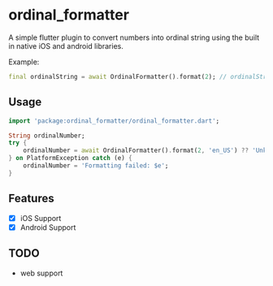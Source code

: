 # ordinal_formatter

A simple flutter plugin to convert numbers into ordinal string using the built in native iOS and android libraries.

Example:
```dart
final ordinalString = await OrdinalFormatter().format(2); // ordinalString value: '2nd'
```

## Usage
```dart
import 'package:ordinal_formatter/ordinal_formatter.dart';

String ordinalNumber;
try {
    ordinalNumber = await OrdinalFormatter().format(2, 'en_US') ?? 'Unknown number';
} on PlatformException catch (e) {
    ordinalNumber = 'Formatting failed: $e';
}
```

## Features
- [X] iOS Support
- [X] Android Support

## TODO
- web support
